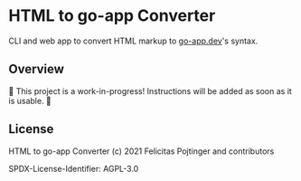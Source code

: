 # HTML to go-app Converter

CLI and web app to convert HTML markup to [go-app.dev](https://go-app.dev/)'s syntax.

## Overview

🚧 This project is a work-in-progress! Instructions will be added as soon as it is usable. 🚧

## License

HTML to go-app Converter (c) 2021 Felicitas Pojtinger and contributors

SPDX-License-Identifier: AGPL-3.0
